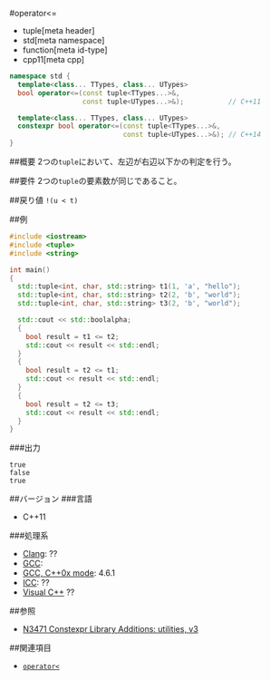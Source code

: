 #operator<=
* tuple[meta header]
* std[meta namespace]
* function[meta id-type]
* cpp11[meta cpp]

```cpp
namespace std {
  template<class... TTypes, class... UTypes>
  bool operator<=(const tuple<TTypes...>&,
                  const tuple<UTypes...>&);           // C++11

  template<class... TTypes, class... UTypes>
  constexpr bool operator<=(const tuple<TTypes...>&,
                            const tuple<UTypes...>&); // C++14
}
```

##概要
2つの`tuple`において、左辺が右辺以下かの判定を行う。


##要件
2つの`tuple`の要素数が同じであること。


##戻り値
`!(u < t)`


##例
```cpp
#include <iostream>
#include <tuple>
#include <string>

int main()
{
  std::tuple<int, char, std::string> t1(1, 'a', "hello");
  std::tuple<int, char, std::string> t2(2, 'b', "world");
  std::tuple<int, char, std::string> t3(2, 'b', "world");

  std::cout << std::boolalpha;
  {
    bool result = t1 <= t2;
    std::cout << result << std::endl;
  }
  {
    bool result = t2 <= t1;
    std::cout << result << std::endl;
  }
  {
    bool result = t2 <= t3;
    std::cout << result << std::endl;
  }
}
```

###出力
```
true
false
true
```

##バージョン
###言語
- C++11

###処理系
- [Clang](/implementation.md#clang): ??
- [GCC](/implementation.md#gcc): 
- [GCC, C++0x mode](/implementation.md#gcc): 4.6.1
- [ICC](/implementation.md#icc): ??
- [Visual C++](/implementation.md#visual_cpp) ??


##参照
- [N3471 Constexpr Library Additions: utilities, v3](http://www.open-std.org/jtc1/sc22/wg21/docs/papers/2012/n3471.html)


##関連項目
- [`operator<`](./op_less.md)

